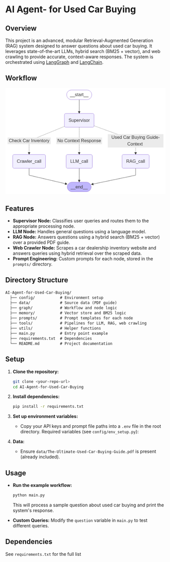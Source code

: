 # AI Agent- for Used Car Buying

## Overview

This project is an advanced, modular Retrieval-Augmented Generation (RAG) system designed to answer questions about used car buying. It leverages state-of-the-art LLMs, hybrid search (BM25 + vector), and web crawling to provide accurate, context-aware responses. The system is orchestrated using [LangGraph](https://github.com/langchain-ai/langgraph) and [LangChain](https://github.com/langchain-ai/langchain).

## Workflow

![alt text](https://github.com/NandaKumar8776/AI-Agent-for-Used-Car-Buying/blob/main/output.png "LangGraph Workflow")

## Features

- **Supervisor Node:** Classifies user queries and routes them to the appropriate processing node.
- **LLM Node:** Handles general questions using a language model.
- **RAG Node:** Answers questions using a hybrid search (BM25 + vector) over a provided PDF guide.
- **Web Crawler Node:** Scrapes a car dealership inventory website and answers queries using hybrid retrieval over the scraped data.
- **Prompt Engineering:** Custom prompts for each node, stored in the `prompts/` directory.


## Directory Structure

```
AI-Agent-for-Used-Car-Buying/
  ├── config/           # Environment setup
  ├── data/             # Source data (PDF guide)
  ├── graph/            # Workflow and node logic
  ├── memory/           # Vector store and BM25 logic
  ├── prompts/          # Prompt templates for each node
  ├── tools/            # Pipelines for LLM, RAG, web crawling
  ├── utils/            # Helper functions
  ├── main.py           # Entry point example
  ├── requirements.txt  # Dependencies
  └── README.md         # Project documentation
```

## Setup

1. **Clone the repository:**
   ```bash
   git clone <your-repo-url>
   cd AI-Agent-for-Used-Car-Buying
   ```

2. **Install dependencies:**
   ```bash
   pip install -r requirements.txt
   ```

3. **Set up environment variables:**
   - Copy your API keys and prompt file paths into a `.env` file in the root directory. Required variables (see `config/env_setup.py`):


4. **Data:**
   - Ensure `data/The-Ultimate-Used-Car-Buying-Guide.pdf` is present (already included).

## Usage

- **Run the example workflow:**
  ```bash
  python main.py
  ```
  This will process a sample question about used car buying and print the system's response.

- **Custom Queries:**
  Modify the `question` variable in `main.py` to test different queries.

## Dependencies

See `requirements.txt` for the full list


